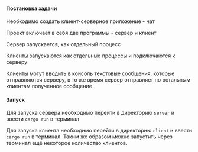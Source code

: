 #### Постановка задачи

Необходимо создать клиент-серверное приложение - чат

Проект включает в себя две программы - сервер и клиент

Сервер запускается, как отдельный процесс

Клиенты запускаются как отдельные процессы и подключаются к серверу

Клиенты могут вводить в консоль текстовые сообщения, которые отправляются серверу, в то же время сервер отправляет по остальным клиентам полученное сообщение

#### Запуск

Для запуска сервера необходимо перейти в директорию `server` и ввести `cargo run` в терминал

Для запуска клиента необходимо перейти в директорию `client` и ввести `cargo run` в терминал. Таким же образом можно запустить через терминал ещё некоторое количество клиентов.
